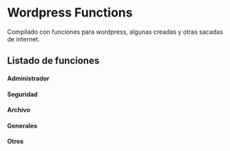 <h1>Wordpress Functions</h1>

<p>
	Compilado con funciones para wordpress, algunas creadas y otras sacadas de internet.
</p>

<h2>Listado de funciones</h2>

<h4>Administrador</h4>
<h4>Seguridad</h4>
<h4>Archivo</h4>
<h4>Generales</h4>
<h4>Otros</h4>
